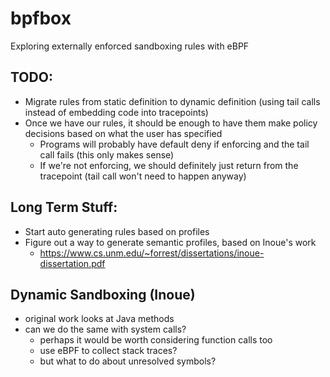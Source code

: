 # bpfbox

Exploring externally enforced sandboxing rules with eBPF

## TODO:

- Migrate rules from static definition to dynamic definition (using tail calls instead of embedding code into tracepoints)
- Once we have our rules, it should be enough to have them make policy decisions based on what the user has specified
    - Programs will probably have default deny if enforcing and the tail call fails (this only makes sense)
    - If we're not enforcing, we should definitely just return from the tracepoint (tail call won't need to happen anyway)

## Long Term Stuff:

- Start auto generating rules based on profiles
- Figure out a way to generate semantic profiles, based on Inoue's work
    - https://www.cs.unm.edu/~forrest/dissertations/inoue-dissertation.pdf

## Dynamic Sandboxing (Inoue)

- original work looks at Java methods
- can we do the same with system calls?
    - perhaps it would be worth considering function calls too
    - use eBPF to collect stack traces?
    - but what to do about unresolved symbols?
